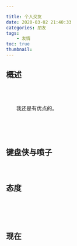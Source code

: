 ```yaml
---

title: 个人交友 
date: 2020-03-02 21:40:33
categories: 朋友
tags:
    - 友情 
toc: true
thumbnail: 
---
```


## 概述

　　

<!--more-->

## 

　　我还是有优点的。

​    



　　

## 键盘侠与喷子



　　

## 态度

　



　　

## 现在

　　



